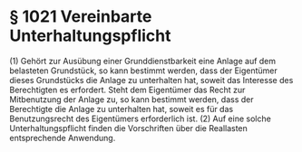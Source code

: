# § 1021 Vereinbarte Unterhaltungspflicht
(1) Gehört zur Ausübung einer Grunddienstbarkeit eine Anlage auf dem belasteten Grundstück, so kann bestimmt werden, dass der Eigentümer dieses Grundstücks die Anlage zu unterhalten hat, soweit das Interesse des Berechtigten es erfordert. Steht dem Eigentümer das Recht zur Mitbenutzung der Anlage zu, so kann bestimmt werden, dass der Berechtigte die Anlage zu unterhalten hat, soweit es für das Benutzungsrecht des Eigentümers erforderlich ist.
(2) Auf eine solche Unterhaltungspflicht finden die Vorschriften über die Reallasten entsprechende Anwendung.